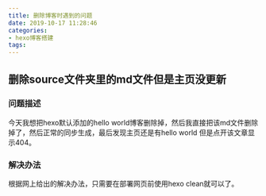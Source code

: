 ```yaml
---
title: 删除博客时遇到的问题
date: 2019-10-17 11:28:46
categories: 
- hexo博客搭建
tags:
---
```


## 删除source文件夹里的md文件但是主页没更新

### 问题描述

今天我想把hexo默认添加的hello world博客删除掉，然后我直接把该md文件删除掉了，然后正常的同步生成，最后发现主页还是有hello world 但是点开该文章显示404。

### 解决办法

根据网上给出的解决办法，只需要在部署网页前使用hexo clean就可以了。
